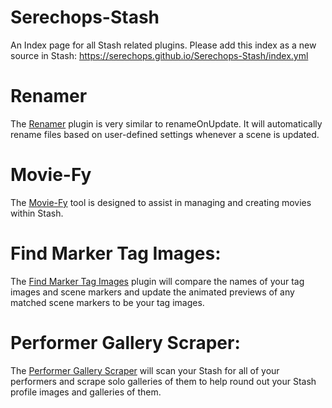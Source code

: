 # Serechops-Stash

An Index page for all Stash related plugins. Please add this index as a new source in Stash: https://serechops.github.io/Serechops-Stash/index.yml

# Renamer

The [Renamer](https://github.com/Serechops/Serechops-Stash/tree/main/plugins/Renamer#renamer) plugin is very similar to renameOnUpdate. It will automatically rename files based on user-defined settings whenever a scene is updated.

# Movie-Fy

The [Movie-Fy](https://github.com/Serechops/Serechops-Stash/tree/main/plugins/Movie-Fy#movie-fy) tool is designed to assist in managing and creating movies within Stash.

# Find Marker Tag Images: 

The [Find Marker Tag Images](https://github.com/Serechops/Serechops-Stash/tree/main/plugins/findMarkerTagImages#find-marker-tag-images) plugin will compare the names of your tag images and scene markers and update the animated previews of any matched scene markers to be your tag images. 

# Performer Gallery Scraper:

The [Performer Gallery Scraper](https://github.com/Serechops/Serechops-Stash/tree/main/plugins/performerGallery) will scan your Stash for all of your performers and scrape solo galleries of them to help round out your Stash profile images and galleries of them.


